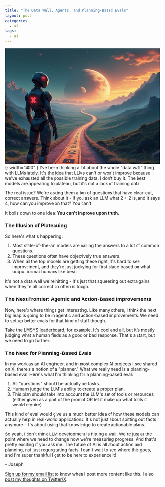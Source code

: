 ```yaml
---
title: "The Data Wall, Agents, and Planning-Based Evals"
layout: post
categories:
  - ai
tags:
  - ai
---
```

![](/assets/images/ai_crossroads.jpeg){: width="400" }
I've been thinking a lot about the whole "data wall" thing with LLMs lately. It's the idea that LLMs can't or won't improve because we've exhausted all the possible training data. I don't buy it. The best models are appearing to plateau, but it's not a lack of training data.

The real issue? We're asking them a ton of questions that have clear-cut, correct answers. Think about it - if you ask an LLM what 2 + 2 is, and it says 4, how can you improve on that? You can't.   

It boils down to one idea: **You can't improve upon truth.** 

### The Illusion of Plateauing

So here's what's happening:

1. Most state-of-the-art models are nailing the answers to a lot of common questions.
2. These questions often have objectively true answers.
3. When all the top models are getting these right, it's hard to see improvement, and they're just jockying for first place based on what output format humans like best.

It's not a data wall we're hitting - it's just that squeezing out extra gains when they're all correct so often is tough. 

### The Next Frontier: Agentic and Action-Based Improvements

Now, here's where things get interesting. Like many others, I think the next big leap is going to be in agentic and action-based improvements. We need to set up better evals for that kind of stuff though.

Take the [LMSYS leaderboard](https://huggingface.co/spaces/lmsys/chatbot-arena-leaderboard), for example. It's cool and all, but it's mostly judging what a human finds as a good or bad response. That's a start, but we need to go further.

### The Need for Planning-Based Evals

In my work as an AI engineer, and in most complex AI projects I see shared on X, there's a notion of a "planner." What we really need is a planning-based eval. Here's what I'm thinking for a planning-based eval:

1. All "questions" should be actually be tasks.
2. Humans judge the LLM's ability to create a proper plan.
3. This plan should take into account the LLM's set of tools or resources (either given as a part of the prompt OR let it make up what tools it would require).

This kind of eval would give us a much better idea of how these models can actually help in real-world applications. It's not just about spitting out facts anymore - it's about using that knowledge to create actionable plans.

So yeah, I don't think LLM development is hitting a wall. We're just at the point where we need to change how we're measuring progress. And that's pretty exciting if you ask me. The future of AI is all about action and planning, not just regurgitating facts. I can't wait to see where this goes, and I'm super thankful I get to be here to experience it!

\- Joseph

[Sign up for my email list](https://thacker.beehiiv.com/subscribe) to know when I post more content like this.
I also [post my thoughts on Twitter/X](https://x.com/rez0__).

<meta name="twitter:card" content="summary_large_image" />
<meta name="twitter:site" content="@rez0__" />
<meta name="twitter:creator" content="@rez0__" />
<meta property="og:url" content="https://josephthacker.com/ai/2024/08/22/data-wall-agents-planning-based-evals.html" />
<meta property="og:title" content="The Data Wall, Agents, and Planning-based Evals" />
<meta property="og:description" content="My thoughts on the data wall and how we're moving from factual knowledge to action-based planning and evaluation." />
<meta property="og:image" content="https://josephthacker.com/assets/images/ai_crossroads.jpeg" />
